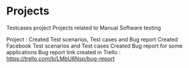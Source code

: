 # Projects
Testcases project
Projects related to Manual Software testing

Project :
Created Test scenarios, Test cases and Bug report
Created Facebook Test scenarios and Test cases
Created Bug report for some applications
Bug report link created in Trello : https://trello.com/b/LMbU6Nsp/bug-report
